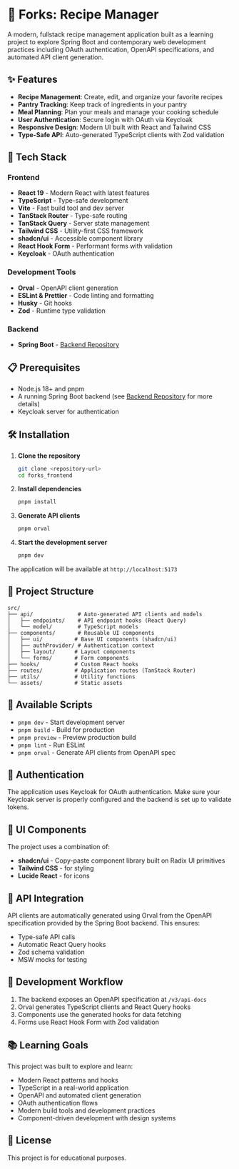 # 🍴 Forks: Recipe Manager

A modern, fullstack recipe management application built as a learning project to explore Spring Boot and contemporary web development practices including OAuth authentication, OpenAPI specifications, and automated API client generation.

## ✨ Features

- **Recipe Management**: Create, edit, and organize your favorite recipes
- **Pantry Tracking**: Keep track of ingredients in your pantry
- **Meal Planning**: Plan your meals and manage your cooking schedule
- **User Authentication**: Secure login with OAuth via Keycloak
- **Responsive Design**: Modern UI built with React and Tailwind CSS
- **Type-Safe API**: Auto-generated TypeScript clients with Zod validation

## 🚀 Tech Stack

### Frontend

- **React 19** - Modern React with latest features
- **TypeScript** - Type-safe development
- **Vite** - Fast build tool and dev server
- **TanStack Router** - Type-safe routing
- **TanStack Query** - Server state management
- **Tailwind CSS** - Utility-first CSS framework
- **shadcn/ui** - Accessible component library
- **React Hook Form** - Performant forms with validation
- **Keycloak** - OAuth authentication

### Development Tools

- **Orval** - OpenAPI client generation
- **ESLint & Prettier** - Code linting and formatting
- **Husky** - Git hooks
- **Zod** - Runtime type validation

### Backend

- **Spring Boot** - [Backend Repository](https://github.com/svoglimacci/forks_backend)

## 📋 Prerequisites

- Node.js 18+ and pnpm
- A running Spring Boot backend (see [Backend Repository](https://github.com/svoglimacci/forks_backend) for more details)
- Keycloak server for authentication

## 🛠️ Installation

1. **Clone the repository**

   ```bash
   git clone <repository-url>
   cd forks_frontend
   ```

2. **Install dependencies**

   ```bash
   pnpm install
   ```

3. **Generate API clients**

   ```bash
   pnpm orval
   ```

4. **Start the development server**
   ```bash
   pnpm dev
   ```

The application will be available at `http://localhost:5173`

## 📁 Project Structure

```
src/
├── api/              # Auto-generated API clients and models
│   ├── endpoints/    # API endpoint hooks (React Query)
│   └── model/        # TypeScript models
├── components/       # Reusable UI components
│   ├── ui/          # Base UI components (shadcn/ui)
│   ├── authProvider/ # Authentication context
│   ├── layout/      # Layout components
│   └── forms/       # Form components
├── hooks/           # Custom React hooks
├── routes/          # Application routes (TanStack Router)
├── utils/           # Utility functions
└── assets/          # Static assets
```

## 🔧 Available Scripts

- `pnpm dev` - Start development server
- `pnpm build` - Build for production
- `pnpm preview` - Preview production build
- `pnpm lint` - Run ESLint
- `pnpm orval` - Generate API clients from OpenAPI spec

## 🔐 Authentication

The application uses Keycloak for OAuth authentication. Make sure your Keycloak server is properly configured and the backend is set up to validate tokens.

## 🎨 UI Components

The project uses a combination of:

- **shadcn/ui** - Copy-paste component library built on Radix UI primitives
- **Tailwind CSS** - for styling
- **Lucide React** - for icons

## 📡 API Integration

API clients are automatically generated using Orval from the OpenAPI specification provided by the Spring Boot backend. This ensures:

- Type-safe API calls
- Automatic React Query hooks
- Zod schema validation
- MSW mocks for testing

## 🚦 Development Workflow

1. The backend exposes an OpenAPI specification at `/v3/api-docs`
2. Orval generates TypeScript clients and React Query hooks
3. Components use the generated hooks for data fetching
4. Forms use React Hook Form with Zod validation

## 📚 Learning Goals

This project was built to explore and learn:

- Modern React patterns and hooks
- TypeScript in a real-world application
- OpenAPI and automated client generation
- OAuth authentication flows
- Modern build tools and development practices
- Component-driven development with design systems

## 📄 License

This project is for educational purposes.
